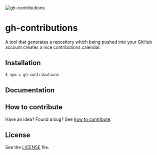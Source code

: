 













![gh-contributions](http://i.imgur.com/w6nVEgj.png)




# gh-contributions

A tool that generates a repository which being pushed into your GitHub account creates a nice contributions calendar.




## Installation

```sh
$ npm i gh-contributions
```










## Documentation










## How to contribute
Have an idea? Found a bug? See [how to contribute][contributing].



## License
See the [LICENSE][license] file.


[license]: /LICENSE
[contributing]: /CONTRIBUTING.md
[docs]: /DOCUMENTATION.md
